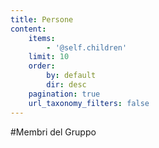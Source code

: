 ```yaml
---
title: Persone
content:
    items:
        - '@self.children'
    limit: 10
    order:
        by: default
        dir: desc
    pagination: true
    url_taxonomy_filters: false
---
```


#Membri del Gruppo
